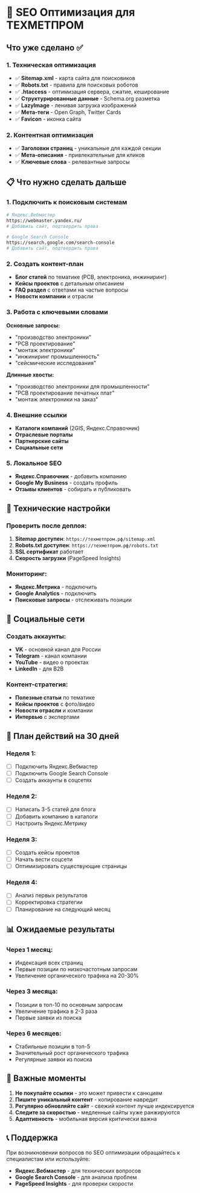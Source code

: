 # 🚀 SEO Оптимизация для ТЕХМЕТПРОМ

## Что уже сделано ✅

### 1. Техническая оптимизация
- ✅ **Sitemap.xml** - карта сайта для поисковиков
- ✅ **Robots.txt** - правила для поисковых роботов
- ✅ **.htaccess** - оптимизация сервера, сжатие, кеширование
- ✅ **Структурированные данные** - Schema.org разметка
- ✅ **LazyImage** - ленивая загрузка изображений
- ✅ **Мета-теги** - Open Graph, Twitter Cards
- ✅ **Favicon** - иконка сайта

### 2. Контентная оптимизация
- ✅ **Заголовки страниц** - уникальные для каждой секции
- ✅ **Мета-описания** - привлекательные для кликов
- ✅ **Ключевые слова** - релевантные запросы

## 📋 Что нужно сделать дальше

### 1. Подключить к поисковым системам
```bash
# Яндекс.Вебмастер
https://webmaster.yandex.ru/
# Добавить сайт, подтвердить права

# Google Search Console  
https://search.google.com/search-console
# Добавить сайт, подтвердить права
```

### 2. Создать контент-план
- **Блог статей** по тематике (PCB, электроника, инжиниринг)
- **Кейсы проектов** с детальным описанием
- **FAQ раздел** с ответами на частые вопросы
- **Новости компании** и отрасли

### 3. Работа с ключевыми словами
**Основные запросы:**
- "производство электроники"
- "PCB проектирование" 
- "монтаж электроники"
- "инжиниринг промышленность"
- "сейсмические исследования"

**Длинные хвосты:**
- "производство электроники для промышленности"
- "PCB проектирование печатных плат"
- "монтаж электроники на заказ"

### 4. Внешние ссылки
- **Каталоги компаний** (2GIS, Яндекс.Справочник)
- **Отраслевые порталы**
- **Партнерские сайты**
- **Социальные сети**

### 5. Локальное SEO
- **Яндекс.Справочник** - добавить компанию
- **Google My Business** - создать профиль
- **Отзывы клиентов** - собирать и публиковать

## 🔧 Технические настройки

### Проверить после деплоя:
1. **Sitemap доступен**: `https://техметпром.рф/sitemap.xml`
2. **Robots.txt доступен**: `https://техметпром.рф/robots.txt`
3. **SSL сертификат** работает
4. **Скорость загрузки** (PageSpeed Insights)

### Мониторинг:
- **Яндекс.Метрика** - подключить
- **Google Analytics** - подключить
- **Поисковые запросы** - отслеживать позиции

## 📱 Социальные сети

### Создать аккаунты:
- **VK** - основной канал для России
- **Telegram** - канал компании
- **YouTube** - видео о проектах
- **LinkedIn** - для B2B

### Контент-стратегия:
- **Полезные статьи** по тематике
- **Кейсы проектов** с фото/видео
- **Новости отрасли** и компании
- **Интервью** с экспертами

## 🎯 План действий на 30 дней

### Неделя 1:
- [ ] Подключить Яндекс.Вебмастер
- [ ] Подключить Google Search Console
- [ ] Создать аккаунты в соцсетях

### Неделя 2:
- [ ] Написать 3-5 статей для блога
- [ ] Добавить компанию в каталоги
- [ ] Настроить Яндекс.Метрику

### Неделя 3:
- [ ] Создать кейсы проектов
- [ ] Начать вести соцсети
- [ ] Оптимизировать существующие страницы

### Неделя 4:
- [ ] Анализ первых результатов
- [ ] Корректировка стратегии
- [ ] Планирование на следующий месяц

## 📊 Ожидаемые результаты

### Через 1 месяц:
- Индексация всех страниц
- Первые позиции по низкочастотным запросам
- Увеличение органического трафика на 20-30%

### Через 3 месяца:
- Позиции в топ-10 по основным запросам
- Увеличение трафика в 2-3 раза
- Первые заявки из поиска

### Через 6 месяцев:
- Стабильные позиции в топ-5
- Значительный рост органического трафика
- Регулярные заявки из поиска

## 🚨 Важные моменты

1. **Не покупайте ссылки** - это может привести к санкциям
2. **Пишите уникальный контент** - копирование навредит
3. **Регулярно обновляйте сайт** - свежий контент лучше индексируется
4. **Следите за скоростью** - медленные сайты хуже ранжируются
5. **Адаптивность** - мобильная версия критически важна

## 📞 Поддержка

При возникновении вопросов по SEO оптимизации обращайтесь к специалистам или используйте:
- **Яндекс.Вебмастер** - для технических вопросов
- **Google Search Console** - для анализа проблем
- **PageSpeed Insights** - для проверки скорости 